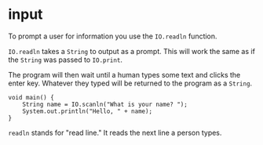 # input

To prompt a user for information you use the `IO.readln` function.

`IO.readln` takes a `String` to output as a prompt. This will
work the same as if the `String` was passed to `IO.print`.

The program will then wait until a human types some text and clicks the enter key.
Whatever they typed will be returned to the program as a `String`.

```java,no_run
void main() {
    String name = IO.scanln("What is your name? ");
    System.out.println("Hello, " + name);
}
```

`readln` stands for "read line." It reads the next line a person types.